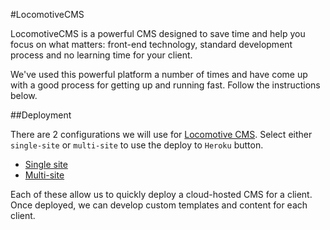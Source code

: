 #LocomotiveCMS

LocomotiveCMS is a powerful CMS designed to save time and help you focus on what matters: front-end technology, standard development process and no learning time for your client.

We've used this powerful platform a number of times and have come up with a good process for getting up and running fast. Follow the instructions below.

##Deployment

There are 2 configurations we will use for [Locomotive CMS](http://locomotivecms.com/). Select either `single-site` or `multi-site` to use the deploy to `Heroku` button.

- [Single site](https://github.com/LaunchPadLab/heroku_locomotive_engine/tree/single_site)
- [Multi-site](https://github.com/LaunchPadLab/heroku_locomotive_engine/tree/multi_site)

Each of these allow us to quickly deploy a cloud-hosted CMS for a client. Once deployed, we can develop custom templates and content for each client.
